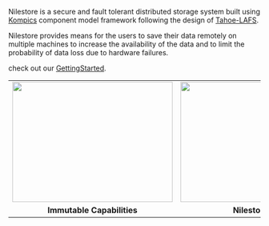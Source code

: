 Nilestore is a secure and fault tolerant distributed storage system built using [Kompics](http://kompics.sics.se/) component model framework following the design of [Tahoe-LAFS](http://tahoe-lafs.org/).

Nilestore provides means for the users to save their data remotely on multiple machines to increase the availability of the data and to limit the probability of data loss due to hardware failures.

check out our [GettingStarted](http://code.google.com/p/nilestore/wiki/GettingStarted).



<table border='0'>
<tr> <td> <a href='http://code.google.com/p/nilestore/wiki/TahoeLAFSBasics'> <img src='http://nilestore.googlecode.com/svn/wiki/img/immutablecaps.png' width='320' height='240' /> </a> </td>
<td><a href='http://code.google.com/p/nilestore/wiki/NilestoreDesign'> <img src='http://nilestore.googlecode.com/svn/wiki/img/nspeer.png' width='320' height='240' /> </a></td></tr>
<tr> <td align='middle'> <b> Immutable Capabilities </b> </td> <td align='middle'> <b> Nilestore Peer </b> </td> </tr>